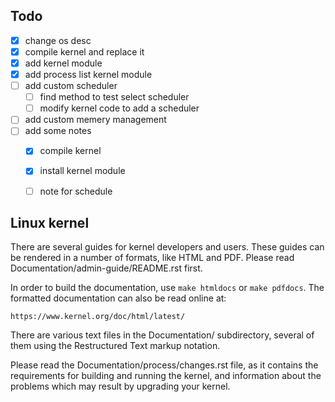 ## Todo
- [x] change os desc
- [x] compile kernel and replace it
- [x] add kernel module
- [x] add process list kernel module
- [ ] add custom scheduler
    - [ ] find method to test select scheduler
    - [ ] modify kernel code to add a scheduler
- [ ] add custom memery management
- [ ] add some notes
    - [x] compile kernel
    - [x] install kernel module
    - [ ] note for schedule



## Linux kernel


There are several guides for kernel developers and users. These guides can
be rendered in a number of formats, like HTML and PDF. Please read
Documentation/admin-guide/README.rst first.

In order to build the documentation, use ``make htmldocs`` or
``make pdfdocs``.  The formatted documentation can also be read online at:

    https://www.kernel.org/doc/html/latest/

There are various text files in the Documentation/ subdirectory,
several of them using the Restructured Text markup notation.

Please read the Documentation/process/changes.rst file, as it contains the
requirements for building and running the kernel, and information about
the problems which may result by upgrading your kernel.
